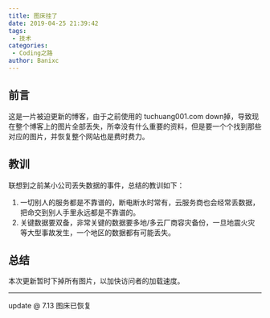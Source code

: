 ```yaml
---
title: 图床挂了
date: 2019-04-25 21:39:42
tags: 
 - 技术
categories:
 - Coding之路
author: Banixc
---
```


## 前言
这是一片被迫更新的博客，由于之前使用的 tuchuang001.com down掉，导致现在整个博客上的图片全部丢失，所幸没有什么重要的资料，但是要一个个找到那些对应的图片，并恢复整个网站也是费时费力。

## 教训
联想到之前某小公司丢失数据的事件，总结的教训如下：
1. 一切别人的服务都是不靠谱的，断电断水时常有，云服务商也会经常丢数据，把命交到别人手里永远都是不靠谱的。
2. 关键数据要双备，非常关键的数据要多地/多云厂商容灾备份，一旦地震火灾等大型事故发生，一个地区的数据都有可能丢失。

## 总结
本次更新暂时下掉所有图片，以加快访问者的加载速度。


---
update @ 7.13 图床已恢复

